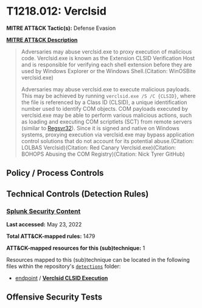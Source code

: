 # T1218.012: Verclsid
**MITRE ATT&CK Tactic(s):** Defense Evasion

**[MITRE ATT&CK Description](https://attack.mitre.org/techniques/T1218/012)**
<blockquote>Adversaries may abuse verclsid.exe to proxy execution of malicious code. Verclsid.exe is known as the Extension CLSID Verification Host and is responsible for verifying each shell extension before they are used by Windows Explorer or the Windows Shell.(Citation: WinOSBite verclsid.exe)

Adversaries may abuse verclsid.exe to execute malicious payloads. This may be achieved by running <code>verclsid.exe /S /C {CLSID}</code>, where the file is referenced by a Class ID (CLSID), a unique identification number used to identify COM objects. COM payloads executed by verclsid.exe may be able to perform various malicious actions, such as loading and executing COM scriptlets (SCT) from remote servers (similar to [Regsvr32](https://attack.mitre.org/techniques/T1218/010)). Since it is signed and native on Windows systems, proxying execution via verclsid.exe may bypass application control solutions that do not account for its potential abuse.(Citation: LOLBAS Verclsid)(Citation: Red Canary Verclsid.exe)(Citation: BOHOPS Abusing the COM Registry)(Citation: Nick Tyrer GitHub) </blockquote>

## Policy / Process Controls
## Technical Controls (Detection Rules)
### [Splunk Security Content](https://github.com/splunk/security_content)
**Last accessed:** May 23, 2022

**Total ATT&CK-mapped rules:** 1479

**ATT&CK-mapped resources for this (sub)technique:** 1

Resources mapped to this (sub)technique can be located in the following files within the repository's <code>[detections](https://github.com/splunk/security_content/tree/develop/detections)</code> folder:

* [endpoint](https://github.com/splunk/security_content/tree/develop/detections/endpoint/) / **[Verclsid CLSID Execution](https://github.com/splunk/security_content/blob/develop/detections/endpoint/verclsid_clsid_execution.yml)**


## Offensive Security Tests
